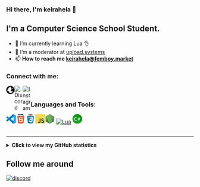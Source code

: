 ### Hi there, I'm keirahela 👋

## I'm a Computer Science School Student.

- 🌱 I’m currently learning Lua 👌
- 👯 I’m a moderator at [upload.systems][website]
- 📫 **How to reach me keirahela@femboy.market**

### Connect with me:

[<img align="left" alt="upload.systems" width="22px" src="https://raw.githubusercontent.com/iconic/open-iconic/master/svg/globe.svg" />][website]
[<img align="left" alt="Discord" width="22px" src="https://icons.getbootstrap.com/assets/icons/discord.svg" />][discord]
[<img align="left" alt="Instagram" width="22px" src="https://cdn.jsdelivr.net/npm/simple-icons@v3/icons/instagram.svg" />][instagram]

<br />

### Languages and Tools:

<a href="https://code.visualstudio.com"><img align="left" alt="Visual Studio Code" width="26px" src="https://raw.githubusercontent.com/github/explore/80688e429a7d4ef2fca1e82350fe8e3517d3494d/topics/visual-studio-code/visual-studio-code.png" /></a>
<a href="https://www.w3schools.com/html/"><img align="left" alt="HTML5" width="26px" src="https://raw.githubusercontent.com/github/explore/80688e429a7d4ef2fca1e82350fe8e3517d3494d/topics/html/html.png"/></a>
<a href="https://www.w3schools.com/css/"><img align="left" alt="CSS3" width="26px" src="https://raw.githubusercontent.com/github/explore/80688e429a7d4ef2fca1e82350fe8e3517d3494d/topics/css/css.png"/></a>
<a href="https://www.javascript.com"><img align="left" alt="JavaScript" width="26px" src="https://raw.githubusercontent.com/github/explore/80688e429a7d4ef2fca1e82350fe8e3517d3494d/topics/javascript/javascript.png"/></a>
<a href="https://nodejs.org/en/"><img aligh="left" alt="Node.js" width="26px" src="https://raw.githubusercontent.com/github/explore/80688e429a7d4ef2fca1e82350fe8e3517d3494d/topics/nodejs/nodejs.png"/></a>
<a href="http://www.lua.org"><img aligh="left" alt="Lua" width="26px" src="https://camo.githubusercontent.com/3b3d3cd40d5bc39d078293cb92c7627f3c7d018f6578e96d5801874d8b266939/68747470733a2f2f63646e2e6a7364656c6976722e6e65742f6e706d2f70726f6772616d6d696e672d6c616e6775616765732d6c6f676f732f7372632f6c75612f6c75612e737667"/></a>
<a href="https://www.w3schools.com/cs/index.php"><img aligh="left" alt="C Sharp" width="26px" src="https://raw.githubusercontent.com/github/explore/80688e429a7d4ef2fca1e82350fe8e3517d3494d/topics/csharp/csharp.png"/></a>
<br />
<br />

---

<details>
  <summary><b>Click to view my GitHub statistics</b></summary>

  <table>
    <tr>
      <td align="center" style="padding=0;width=50%;">
        <img align="center" style="padding=0;" src="https://github-readme-stats.vercel.app/api/?username=keirahela&show_icons=true&title_color=4F8CC9&text_color=9f9f9f&bg_color=00000000&hide_border=true&icon_color=4F8CC9&hide_title=true&count_private=true" />
      </td>
      <td align="center" style="padding=0;width=50%;">
        <img align="center" style="padding=0;" src="https://github-readme-stats.quantumlytangled.vercel.app/api/top-langs/?username=keirahela&layout=compact&show_icons=true&title_color=4F8CC9&text_color=9f9f9f&bg_color=00000000&hide_border=true&icon_color=00000000&count_private=true" />
      </td>
    </tr>
  </table>
</details>

## Follow me around

<a href="https://discord.com/users/459268741138612226"><img src="https://discord.c99.nl/widget/theme-2/459268741138612226.png" alt="discord"/></a>

[website]: https://upload.systems/
[discord]: https://discord.gg/host
[instagram]: https://www.instagram.com/keirahela/
